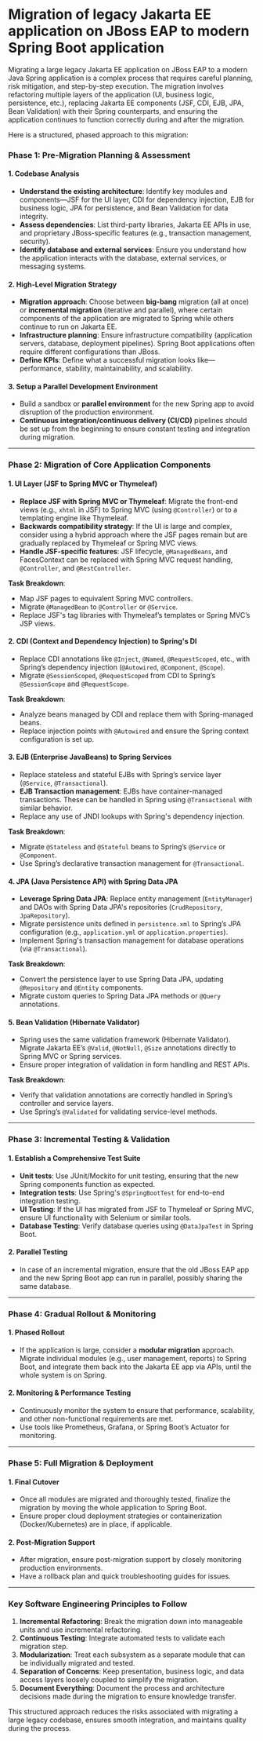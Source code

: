 # Migration of legacy Jakarta EE application on JBoss EAP to modern Spring Boot application

Migrating a large legacy Jakarta EE application on JBoss EAP to a modern Java Spring application is a complex process that requires careful planning, risk mitigation, and step-by-step execution. The migration involves refactoring multiple layers of the application (UI, business logic, persistence, etc.), replacing Jakarta EE components (JSF, CDI, EJB, JPA, Bean Validation) with their Spring counterparts, and ensuring the application continues to function correctly during and after the migration.

Here is a structured, phased approach to this migration:

### Phase 1: Pre-Migration Planning & Assessment
#### 1. **Codebase Analysis**
- **Understand the existing architecture**: Identify key modules and components—JSF for the UI layer, CDI for dependency injection, EJB for business logic, JPA for persistence, and Bean Validation for data integrity.
- **Assess dependencies**: List third-party libraries, Jakarta EE APIs in use, and proprietary JBoss-specific features (e.g., transaction management, security).
- **Identify database and external services**: Ensure you understand how the application interacts with the database, external services, or messaging systems.

#### 2. **High-Level Migration Strategy**
- **Migration approach**: Choose between **big-bang** migration (all at once) or **incremental migration** (iterative and parallel), where certain components of the application are migrated to Spring while others continue to run on Jakarta EE.
- **Infrastructure planning**: Ensure infrastructure compatibility (application servers, database, deployment pipelines). Spring Boot applications often require different configurations than JBoss.
- **Define KPIs**: Define what a successful migration looks like—performance, stability, maintainability, and scalability.

#### 3. **Setup a Parallel Development Environment**
- Build a sandbox or **parallel environment** for the new Spring app to avoid disruption of the production environment.
- **Continuous integration/continuous delivery (CI/CD)** pipelines should be set up from the beginning to ensure constant testing and integration during migration.

---

### Phase 2: Migration of Core Application Components

#### 1. **UI Layer (JSF to Spring MVC or Thymeleaf)**
- **Replace JSF with Spring MVC or Thymeleaf**: Migrate the front-end views (e.g., `xhtml` in JSF) to Spring MVC (using `@Controller`) or to a templating engine like Thymeleaf.
- **Backwards compatibility strategy**: If the UI is large and complex, consider using a hybrid approach where the JSF pages remain but are gradually replaced by Thymeleaf or Spring MVC views.
- **Handle JSF-specific features**: JSF lifecycle, `@ManagedBeans`, and FacesContext can be replaced with Spring MVC request handling, `@Controller`, and `@RestController`.

**Task Breakdown**:
- Map JSF pages to equivalent Spring MVC controllers.
- Migrate `@ManagedBean` to `@Controller` or `@Service`.
- Replace JSF's tag libraries with Thymeleaf’s templates or Spring MVC’s JSP views.

#### 2. **CDI (Context and Dependency Injection) to Spring's DI**
- Replace CDI annotations like `@Inject`, `@Named`, `@RequestScoped`, etc., with Spring’s dependency injection (`@Autowired`, `@Component`, `@Scope`).
- Migrate `@SessionScoped`, `@RequestScoped` from CDI to Spring’s `@SessionScope` and `@RequestScope`.

**Task Breakdown**:
- Analyze beans managed by CDI and replace them with Spring-managed beans.
- Replace injection points with `@Autowired` and ensure the Spring context configuration is set up.

#### 3. **EJB (Enterprise JavaBeans) to Spring Services**
- Replace stateless and stateful EJBs with Spring’s service layer (`@Service`, `@Transactional`).
- **EJB Transaction management**: EJBs have container-managed transactions. These can be handled in Spring using `@Transactional` with similar behavior.
- Replace any use of JNDI lookups with Spring's dependency injection.

**Task Breakdown**:
- Migrate `@Stateless` and `@Stateful` beans to Spring’s `@Service` or `@Component`.
- Use Spring’s declarative transaction management for `@Transactional`.

#### 4. **JPA (Java Persistence API) with Spring Data JPA**
- **Leverage Spring Data JPA**: Replace entity management (`EntityManager`) and DAOs with Spring Data JPA's repositories (`CrudRepository`, `JpaRepository`).
- Migrate persistence units defined in `persistence.xml` to Spring’s JPA configuration (e.g., `application.yml` or `application.properties`).
- Implement Spring's transaction management for database operations (via `@Transactional`).

**Task Breakdown**:
- Convert the persistence layer to use Spring Data JPA, updating `@Repository` and `@Entity` components.
- Migrate custom queries to Spring Data JPA methods or `@Query` annotations.

#### 5. **Bean Validation (Hibernate Validator)**
- Spring uses the same validation framework (Hibernate Validator). Migrate Jakarta EE’s `@Valid`, `@NotNull`, `@Size` annotations directly to Spring MVC or Spring services.
- Ensure proper integration of validation in form handling and REST APIs.

**Task Breakdown**:
- Verify that validation annotations are correctly handled in Spring’s controller and service layers.
- Use Spring’s `@Validated` for validating service-level methods.

---

### Phase 3: Incremental Testing & Validation

#### 1. **Establish a Comprehensive Test Suite**
- **Unit tests**: Use JUnit/Mockito for unit testing, ensuring that the new Spring components function as expected.
- **Integration tests**: Use Spring's `@SpringBootTest` for end-to-end integration testing.
- **UI Testing**: If the UI has migrated from JSF to Thymeleaf or Spring MVC, ensure UI functionality with Selenium or similar tools.
- **Database Testing**: Verify database queries using `@DataJpaTest` in Spring Boot.

#### 2. **Parallel Testing**
- In case of an incremental migration, ensure that the old JBoss EAP app and the new Spring Boot app can run in parallel, possibly sharing the same database.

---

### Phase 4: Gradual Rollout & Monitoring

#### 1. **Phased Rollout**
- If the application is large, consider a **modular migration** approach. Migrate individual modules (e.g., user management, reports) to Spring Boot, and integrate them back into the Jakarta EE app via APIs, until the whole system is on Spring.

#### 2. **Monitoring & Performance Testing**
- Continuously monitor the system to ensure that performance, scalability, and other non-functional requirements are met.
- Use tools like Prometheus, Grafana, or Spring Boot’s Actuator for monitoring.

---

### Phase 5: Full Migration & Deployment

#### 1. **Final Cutover**
- Once all modules are migrated and thoroughly tested, finalize the migration by moving the whole application to Spring Boot.
- Ensure proper cloud deployment strategies or containerization (Docker/Kubernetes) are in place, if applicable.

#### 2. **Post-Migration Support**
- After migration, ensure post-migration support by closely monitoring production environments.
- Have a rollback plan and quick troubleshooting guides for issues.

---

### Key Software Engineering Principles to Follow

1. **Incremental Refactoring**: Break the migration down into manageable units and use incremental refactoring.
2. **Continuous Testing**: Integrate automated tests to validate each migration step.
3. **Modularization**: Treat each subsystem as a separate module that can be individually migrated and tested.
4. **Separation of Concerns**: Keep presentation, business logic, and data access layers loosely coupled to simplify the migration.
5. **Document Everything**: Document the process and architecture decisions made during the migration to ensure knowledge transfer.

This structured approach reduces the risks associated with migrating a large legacy codebase, ensures smooth integration, and maintains quality during the process.

